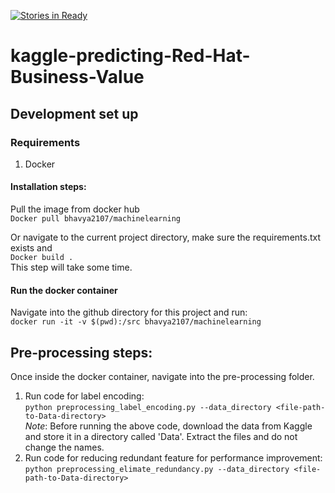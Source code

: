 [![Stories in Ready](https://badge.waffle.io/BhavyaLight/kaggle-predicting-Red-Hat-Business-Value.png?label=ready&title=Ready)](https://waffle.io/BhavyaLight/kaggle-predicting-Red-Hat-Business-Value)
# kaggle-predicting-Red-Hat-Business-Value

## Development set up

### Requirements
1. Docker
#### Installation steps:
Pull the image from docker hub  
`Docker pull bhavya2107/machinelearning`  

Or navigate to the current project directory, make sure the requirements.txt exists and   
`Docker build .`  
This step will take some time.  

#### Run the docker container
Navigate into the github directory for this project and run:   
`docker run -it -v $(pwd):/src bhavya2107/machinelearning`  

## Pre-processing steps:
Once inside the docker container, navigate into the pre-processing folder. 
1. Run code for label encoding:  
`python preprocessing_label_encoding.py --data_directory <file-path-to-Data-directory>`  
*Note*: Before running the above code, download the data from Kaggle and store it in a directory called 'Data'. Extract the files and do not change the names.
2. Run code for reducing redundant feature for performance improvement:
`python preprocessing_elimate_redundancy.py --data_directory <file-path-to-Data-directory>`
